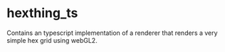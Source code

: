 # hexthing_ts

Contains an typescript implementation of a renderer that renders a very simple hex grid using webGL2.
